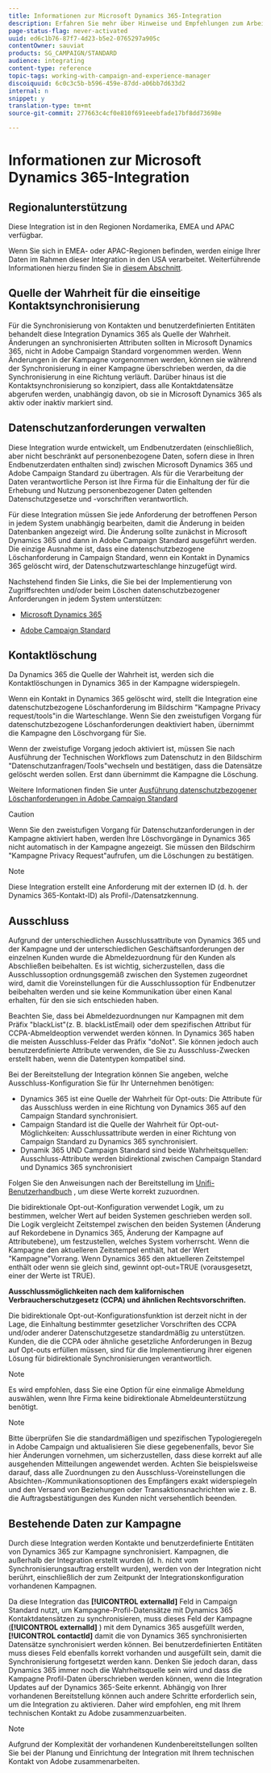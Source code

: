 ```yaml
---
title: Informationen zur Microsoft Dynamics 365-Integration
description: Erfahren Sie mehr über Hinweise und Empfehlungen zum Arbeiten mit Campaign Standard und Microsoft Dynamics 365
page-status-flag: never-activated
uuid: ed6c1b76-87f7-4d23-b5e2-0765297a905c
contentOwner: sauviat
products: SG_CAMPAIGN/STANDARD
audience: integrating
content-type: reference
topic-tags: working-with-campaign-and-experience-manager
discoiquuid: 6c0c3c5b-b596-459e-87dd-a06bb7d633d2
internal: n
snippet: y
translation-type: tm+mt
source-git-commit: 277663c4cf0e810f691eeebfade17bf8dd73698e

---
```



# Informationen zur Microsoft Dynamics 365-Integration

## Regionalunterstützung

Diese Integration ist in den Regionen Nordamerika, EMEA und APAC verfügbar.

Wenn Sie sich in EMEA- oder APAC-Regionen befinden, werden einige Ihrer Daten im Rahmen dieser Integration in den USA verarbeitet. Weiterführende Informationen hierzu finden Sie in [diesem Abschnitt](../../reporting/using/about-dynamic-reports.md#dynamic-reporting-usage-agreement).

## Quelle der Wahrheit für die einseitige Kontaktsynchronisierung

Für die Synchronisierung von Kontakten und benutzerdefinierten Entitäten behandelt diese Integration Dynamics 365 als Quelle der Wahrheit. Änderungen an synchronisierten Attributen sollten in Microsoft Dynamics 365, nicht in Adobe Campaign Standard vorgenommen werden. Wenn Änderungen in der Kampagne vorgenommen werden, können sie während der Synchronisierung in einer Kampagne überschrieben werden, da die Synchronisierung in eine Richtung verläuft.  Darüber hinaus ist die Kontaktsynchronisierung so konzipiert, dass alle Kontaktdatensätze abgerufen werden, unabhängig davon, ob sie in Microsoft Dynamics 365 als aktiv oder inaktiv markiert sind.

## Datenschutzanforderungen verwalten

Diese Integration wurde entwickelt, um Endbenutzerdaten (einschließlich, aber nicht beschränkt auf personenbezogene Daten, sofern diese in Ihren Endbenutzerdaten enthalten sind) zwischen Microsoft Dynamics 365 und Adobe Campaign Standard zu übertragen.  Als für die Verarbeitung der Daten verantwortliche Person ist Ihre Firma für die Einhaltung der für die Erhebung und Nutzung personenbezogener Daten geltenden Datenschutzgesetze und -vorschriften verantwortlich.

Für diese Integration müssen Sie jede Anforderung der betroffenen Person in jedem System unabhängig bearbeiten, damit die Änderung in beiden Datenbanken angezeigt wird. Die Änderung sollte zunächst in Microsoft Dynamics 365 und dann in Adobe Campaign Standard ausgeführt werden. Die einzige Ausnahme ist, dass eine datenschutzbezogene Löschanforderung in Campaign Standard, wenn ein Kontakt in Dynamics 365 gelöscht wird, der Datenschutzwarteschlange hinzugefügt wird.

Nachstehend finden Sie Links, die Sie bei der Implementierung von Zugriffsrechten und/oder beim Löschen datenschutzbezogener Anforderungen in jedem System unterstützen:

* [Microsoft Dynamics 365](https://docs.microsoft.com/en-us/microsoft-365/compliance/gdpr-dsr-dynamics365?toc=/microsoft-365/enterprise/toc.json)

* [Adobe Campaign Standard](https://www.adobe.io/apis/experiencecloud/gdpr/docs.html)

## Kontaktlöschung

Da Dynamics 365 die Quelle der Wahrheit ist, werden sich die Kontaktlöschungen in Dynamics 365 in der Kampagne widerspiegeln.

Wenn ein Kontakt in Dynamics 365 gelöscht wird, stellt die Integration eine datenschutzbezogene Löschanforderung im Bildschirm &quot;Kampagne Privacy request/tools&quot;in die Warteschlange.  Wenn Sie den zweistufigen Vorgang für datenschutzbezogene Löschanforderungen deaktiviert haben, übernimmt die Kampagne den Löschvorgang für Sie.

Wenn der zweistufige Vorgang jedoch aktiviert ist, müssen Sie nach Ausführung der Technischen Workflows zum Datenschutz in den Bildschirm &quot;Datenschutzanfragen/Tools&quot;wechseln und bestätigen, dass die Datensätze gelöscht werden sollen.  Erst dann übernimmt die Kampagne die Löschung.

Weitere Informationen finden Sie unter [Ausführung datenschutzbezogener Löschanforderungen in Adobe Campaign Standard](https://docs.adobe.com/content/help/en/campaign-learn/campaign-standard-tutorials/privacy/execute-privacy-requests.html)

>[!CAUTION]
>
>Wenn Sie den zweistufigen Vorgang für Datenschutzanforderungen in der Kampagne aktiviert haben, werden Ihre Löschvorgänge in Dynamics 365 nicht automatisch in der Kampagne angezeigt.  Sie müssen den Bildschirm &quot;Kampagne Privacy Request&quot;aufrufen, um die Löschungen zu bestätigen.

>[!NOTE]
>
>Diese Integration erstellt eine Anforderung mit der externen ID (d. h. der Dynamics 365-Kontakt-ID) als Profil-/Datensatzkennung.

## Ausschluss

Aufgrund der unterschiedlichen Ausschlussattribute von Dynamics 365 und der Kampagne und der unterschiedlichen Geschäftsanforderungen der einzelnen Kunden wurde die Abmeldezuordnung für den Kunden als Abschließen beibehalten. Es ist wichtig, sicherzustellen, dass die Ausschlussoption ordnungsgemäß zwischen den Systemen zugeordnet wird, damit die Voreinstellungen für die Ausschlussoption für Endbenutzer beibehalten werden und sie keine Kommunikation über einen Kanal erhalten, für den sie sich entschieden haben.

Beachten Sie, dass bei Abmeldezuordnungen nur Kampagnen mit dem Präfix &quot;blackList&quot;(z. B. blackListEmail) oder dem spezifischen Attribut für CCPA-Abmeldeoption verwendet werden können.  In Dynamics 365 haben die meisten Ausschluss-Felder das Präfix &quot;doNot&quot;. Sie können jedoch auch benutzerdefinierte Attribute verwenden, die Sie zu Ausschluss-Zwecken erstellt haben, wenn die Datentypen kompatibel sind.

Bei der Bereitstellung der Integration können Sie angeben, welche Ausschluss-Konfiguration Sie für Ihr Unternehmen benötigen:

* Dynamics 365 ist eine Quelle der Wahrheit für Opt-outs: Die Attribute für das Ausschluss werden in eine Richtung von Dynamics 365 auf den Campaign Standard synchronisiert.
* Campaign Standard ist die Quelle der Wahrheit für Opt-out-Möglichkeiten: Ausschlussattribute werden in einer Richtung von Campaign Standard zu Dynamics 365 synchronisiert.
* Dynamik 365 UND Campaign Standard sind beide Wahrheitsquellen: Ausschluss-Attribute werden bidirektional zwischen Campaign Standard und Dynamics 365 synchronisiert

Folgen Sie den Anweisungen nach der Bereitstellung im [Unifi-Benutzerhandbuch](https://drive.google.com/drive/folders/16seHF45e6bFxHX15zWLqFLEXymCuA_wn) , um diese Werte korrekt zuzuordnen.

Die bidirektionale Opt-out-Konfiguration verwendet Logik, um zu bestimmen, welcher Wert auf beiden Systemen geschrieben werden soll.  Die Logik vergleicht Zeitstempel zwischen den beiden Systemen (Änderung auf Rekordebene in Dynamics 365, Änderung der Kampagne auf Attributebene), um festzustellen, welches System vorherrscht.  Wenn die Kampagne den aktuelleren Zeitstempel enthält, hat der Wert &quot;Kampagne&quot;Vorrang.  Wenn Dynamics 365 den aktuelleren Zeitstempel enthält oder wenn sie gleich sind, gewinnt opt-out=TRUE (vorausgesetzt, einer der Werte ist TRUE).

**Ausschlussmöglichkeiten nach dem kalifornischen Verbraucherschutzgesetz (CCPA) und ähnlichen Rechtsvorschriften.**

Die bidirektionale Opt-out-Konfigurationsfunktion ist derzeit nicht in der Lage, die Einhaltung bestimmter gesetzlicher Vorschriften des CCPA und/oder anderer Datenschutzgesetze standardmäßig zu unterstützen. Kunden, die die CCPA oder ähnliche gesetzliche Anforderungen in Bezug auf Opt-outs erfüllen müssen, sind für die Implementierung ihrer eigenen Lösung für bidirektionale Synchronisierungen verantwortlich.

>[!NOTE]
>
>Es wird empfohlen, dass Sie eine Option für eine einmalige Abmeldung auswählen, wenn Ihre Firma keine bidirektionale Abmeldeunterstützung benötigt.

>[!NOTE]
>
>Bitte überprüfen Sie die standardmäßigen und spezifischen Typologieregeln in Adobe Campaign und aktualisieren Sie diese gegebenenfalls, bevor Sie hier Änderungen vornehmen, um sicherzustellen, dass diese korrekt auf alle ausgehenden Mitteilungen angewendet werden. Achten Sie beispielsweise darauf, dass alle Zuordnungen zu den Ausschluss-Voreinstellungen die Absichten-/Kommunikationsoptionen des Empfängers exakt widerspiegeln und den Versand von Beziehungen oder Transaktionsnachrichten wie z. B. die Auftragsbestätigungen des Kunden nicht versehentlich beenden.

## Bestehende Daten zur Kampagne

Durch diese Integration werden Kontakte und benutzerdefinierte Entitäten von Dynamics 365 zur Kampagne synchronisiert. Kampagnen, die außerhalb der Integration erstellt wurden (d. h. nicht vom Synchronisierungsauftrag erstellt wurden), werden von der Integration nicht berührt, einschließlich der zum Zeitpunkt der Integrationskonfiguration vorhandenen Kampagnen.

Da diese Integration das **[!UICONTROL externalId]** Feld in Campaign Standard nutzt, um Kampagne-Profil-Datensätze mit Dynamics 365 Kontaktdatensätzen zu synchronisieren, muss dieses Feld der Kampagne (**[!UICONTROL externalId]** ) mit dem Dynamics 365 ausgefüllt werden, **[!UICONTROL contactId]** damit die von Dynamics 365 synchronisierten Datensätze synchronisiert werden können.  Bei benutzerdefinierten Entitäten muss dieses Feld ebenfalls korrekt vorhanden und ausgefüllt sein, damit die Synchronisierung fortgesetzt werden kann.  Denken Sie jedoch daran, dass Dynamics 365 immer noch die Wahrheitsquelle sein wird und dass die Kampagne Profil-Daten überschrieben werden können, wenn die Integration Updates auf der Dynamics 365-Seite erkennt.  Abhängig von Ihrer vorhandenen Bereitstellung können auch andere Schritte erforderlich sein, um die Integration zu aktivieren. Daher wird empfohlen, eng mit Ihrem technischen Kontakt zu Adobe zusammenzuarbeiten.

>[!NOTE]
>
>Aufgrund der Komplexität der vorhandenen Kundenbereitstellungen sollten Sie bei der Planung und Einrichtung der Integration mit Ihrem technischen Kontakt von Adobe zusammenarbeiten.
